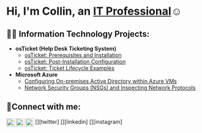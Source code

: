 <h1>Hi, I'm Collin, an <a href="https://linkedin.com/in/Josh">IT Professional</a>☺</h1>

<h2>👨‍💻 Information Technology Projects:</h2>

- <b>osTicket (Help Desk Ticketing System)</b>
  - [osTicket: Prerequisites and Installation](https://github.com/collin318/osticket-prereqs)
  - [osTicket: Post-Installation Configuration](https://github.com/collin318/post-install-config)
  - [osTicket: Ticket Lifecycle Examples](https://github.com/collin318/ticket-lifecycle)
- <b>Microsoft Azure</b>
  - [Configuring On-premises Active Directory within Azure VMs](https://github.com/collin318/configure-ad)
  - [Network Security Groups (NSGs) and Inspecting Network Protocols](https://github.com/collin318/azure-network-protocols)

<h2>🤳Connect with me:</h2>

[<img align="left" alt="Josh | Twitter" width="22px" src="https://cdn.jsdelivr.net/npm/simple-icons@v3/icons/twitter.svg" />][twitter]
[<img align="left" alt="Josh | LinkedIn" width="22px" src="https://cdn.jsdelivr.net/npm/simple-icons@v3/icons/linkedin.svg" />][linkedin]
[<img align="left" alt="Josh | Instagram" width="22px" src="https://cdn.jsdelivr.net/npm/simple-icons@v3/icons/instagram.svg" />][instagram]
